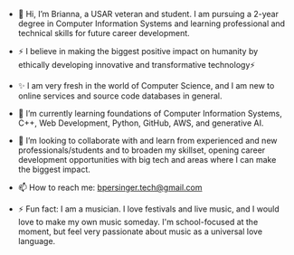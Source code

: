 - 👋 Hi, I’m Brianna, a USAR veteran and student. I am pursuing a 2-year degree in Computer Information Systems and learning professional and technical skills for future career development.
- ⚡ I believe in making the biggest positive impact on humanity by ethically developing innovative and transformative technology⚡

- ✨ I am very fresh in the world of Computer Science, and I am new to online services and source code databases in general. 
- 🌱 I’m currently learning foundations of Computer Information Systems, C++, Web Development, Python, GitHub, AWS, and generative AI.
- 💞️ I’m looking to collaborate with and learn from experienced and new professionals/students and to broaden my skillset, opening career development opportunities with big tech and areas where I can make the biggest impact.
- 📫 How to reach me: bpersinger.tech@gmail.com

- ⚡ Fun fact: I am a musician. I love festivals and live music, and I would love to make my own music someday. I'm school-focused at the moment, but feel very passionate about music as a universal love language.

<!---
BBBree/BBBree is a ✨ special ✨ repository because its `README.md` (this file) appears on your GitHub profile.
You can click the Preview link to take a look at your changes.
--->
